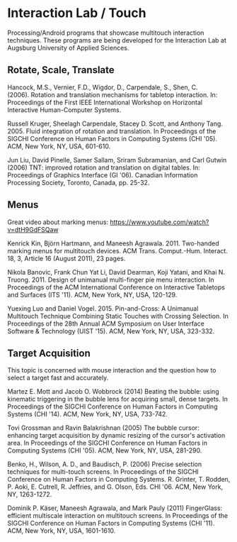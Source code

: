 # Interaction Lab / Touch

Processing/Android programs that showcase multitouch interaction techniques.
These programs are being developed for the Interaction Lab at Augsburg University
of Applied Sciences.

## Rotate, Scale, Translate

Hancock, M.S., Vernier, F.D., Wigdor, D., Carpendale, S., Shen, C. (2006). Rotation and translation mechanisms for tabletop interaction. In: Proceedings of the First IEEE International Workshop on Horizontal Interactive Human-Computer Systems.

Russell Kruger, Sheelagh Carpendale, Stacey D. Scott, and Anthony Tang. 2005. Fluid integration of rotation and translation. In Proceedings of the SIGCHI Conference on Human Factors in Computing Systems (CHI '05). ACM, New York, NY, USA, 601-610. 

Jun Liu, David Pinelle, Samer Sallam, Sriram Subramanian, and Carl Gutwin (2006) TNT: improved rotation and translation on digital tables. In: Proceedings of Graphics Interface (GI '06). Canadian Information Processing Society, Toronto, Canada, pp. 25-32. 

## Menus

Great video about marking menus: https://www.youtube.com/watch?v=dtH9GdFSQaw

Kenrick Kin, Björn Hartmann, and Maneesh Agrawala. 2011. Two-handed marking menus for multitouch devices. ACM Trans. Comput.-Hum. Interact. 18, 3, Article 16 (August 2011), 23 pages.

Nikola Banovic, Frank Chun Yat Li, David Dearman, Koji Yatani, and Khai N. Truong. 2011. Design of unimanual multi-finger pie menu interaction. In Proceedings of the ACM International Conference on Interactive Tabletops and Surfaces (ITS '11). ACM, New York, NY, USA, 120-129.

Yuexing Luo and Daniel Vogel. 2015. Pin-and-Cross: A Unimanual Multitouch Technique Combining Static Touches with Crossing Selection. In Proceedings of the 28th Annual ACM Symposium on User Interface Software & Technology (UIST '15). ACM, New York, NY, USA, 323-332.

## Target Acquisition

This topic is concerned with mouse interaction and the question how
to select a target fast and accurately.

Martez E. Mott and Jacob O. Wobbrock (2014) Beating the bubble: using kinematic triggering in the bubble lens for acquiring small, dense targets. In Proceedings of the SIGCHI Conference on Human Factors in Computing Systems (CHI '14). ACM, New York, NY, USA, 733-742.

Tovi Grossman and Ravin Balakrishnan (2005) The bubble cursor: enhancing target acquisition by dynamic resizing of the cursor's activation area. In Proceedings of the SIGCHI Conference on Human Factors in Computing Systems (CHI '05). ACM, New York, NY, USA, 281-290.

Benko, H., Wilson, A. D., and Baudisch, P. (2006) Precise selection techniques for multi-touch screens. In Proceedings of the SIGCHI Conference on Human Factors in Computing Systems. R. Grinter, T. Rodden, P. Aoki, E. Cutrell, R. Jeffries, and G. Olson, Eds. CHI '06. ACM, New York, NY, 1263-1272.

Dominik P. Käser, Maneesh Agrawala, and Mark Pauly (2011) FingerGlass: efficient multiscale interaction on multitouch screens. In Proceedings of the SIGCHI Conference on Human Factors in Computing Systems (CHI '11). ACM, New York, NY, USA, 1601-1610.
